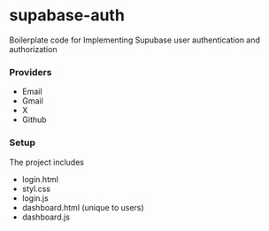 # supabase-auth
 Boilerplate code for Implementing Supubase user authentication and authorization

### Providers
- Email
- Gmail
- X
- Github

### Setup
The project includes
- login.html
- styl.css
- login.js
- dashboard.html (unique to users)
- dashboard.js
